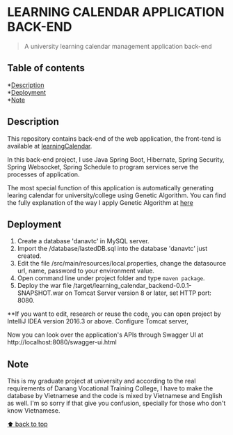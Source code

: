# LEARNING CALENDAR APPLICATION BACK-END
> A university learning calendar management application back-end

## Table of contents
*[Description](#description)  
*[Deployment](#deployment)  
*[Note](#note)

## Description
This repository contains back-end of the web application, the front-tend is available at [learningCalendar](http://example.com).  

In this back-end project, I use Java Spring Boot, Hibernate, Spring Security, Spring Websocket, Spring Schedule to program services serve the processes of application.
 
The most special function of this application is automatically generating learing calendar for university/college using Genetic Algorithm.
You can find the fully explanation of the way I apply Genetic Algorithm at [here](https://google.com )

## Deployment
1. Create a database 'danavtc' in MySQL server.
2. Import the /database/lastedDB.sql into the database 'danavtc' just created.
3. Edit the file /src/main/resources/local.properties, change the datasource url, name, password to your environment value.
4. Open command line under project folder and type `maven package`.
5. Deploy the war file /target/learning_calendar_backend-0.0.1-SNAPSHOT.war on Tomcat Server version 8 or later, set HTTP port: 8080.

**If you want to edit, research or reuse the code, you can open project by IntelliJ IDEA version 2016.3 or above. Configure Tomcat server, 

Now you can look over the application's APIs through Swagger UI at http://localhost:8080/swagger-ui.html

## Note
This is my graduate project at university and according to the real requirements of Danang Vocational Training College,
I have to make the database by Vietnamese and the code is mixed by Vietnamese and English as well.
I'm so sorry if that give you confusion, specially for those who don't know Vietnamese.

[⬆ back to top](#table-of-contents)